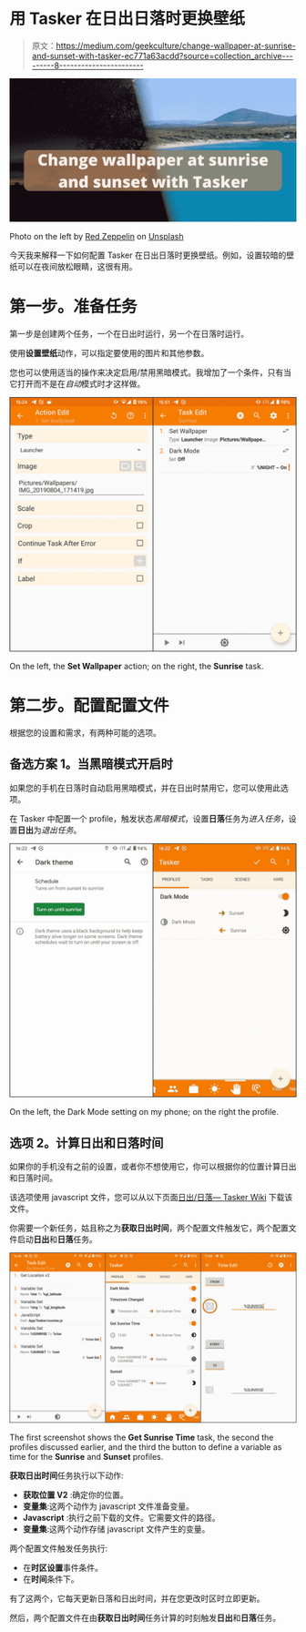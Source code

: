 # 用 Tasker 在日出日落时更换壁纸

> 原文：<https://medium.com/geekculture/change-wallpaper-at-sunrise-and-sunset-with-tasker-ec771a63acdd?source=collection_archive---------8----------------------->

![](img/f91f0c8dfbdf5d4fe4b21a73bc1660b7.png)

Photo on the left by [Red Zeppelin](https://unsplash.com/@redzeppelin?utm_source=unsplash&utm_medium=referral&utm_content=creditCopyText) on [Unsplash](https://unsplash.com/s/photos/night-wallpaper?utm_source=unsplash&utm_medium=referral&utm_content=creditCopyText)

今天我来解释一下如何配置 Tasker 在日出日落时更换壁纸。例如，设置较暗的壁纸可以在夜间放松眼睛，这很有用。

# 第一步。准备任务

第一步是创建两个任务，一个在日出时运行，另一个在日落时运行。

使用**设置壁纸**动作，可以指定要使用的图片和其他参数。

您也可以使用适当的操作来决定启用/禁用黑暗模式。我增加了一个条件，只有当它打开而不是在*自动*模式时才这样做。

![](img/3fd4af509fabe05539ae7f0f7ac517bb.png)

On the left, the **Set Wallpaper** action; on the right, the **Sunrise** task.

# 第二步。配置配置文件

根据您的设置和需求，有两种可能的选项。

## 备选方案 1。当黑暗模式开启时

如果您的手机在日落时自动启用黑暗模式，并在日出时禁用它，您可以使用此选项。

在 Tasker 中配置一个 profile，触发状态*黑暗模式*，设置**日落**任务为*进入任务*，设置**日出**为*退出任务*。

![](img/96f8a88d3d91b1533a504e0b099cb7fa.png)

On the left, the Dark Mode setting on my phone; on the right the profile.

## 选项 2。计算日出和日落时间

如果你的手机没有之前的设置，或者你不想使用它，你可以根据你的位置计算日出和日落时间。

该选项使用 javascript 文件，您可以从以下页面[日出/日落— Tasker Wiki](http://tasker.wikidot.com/sunrisesunset) 下载该文件。

你需要一个新任务，姑且称之为**获取日出时间**，两个配置文件触发它，两个配置文件启动**日出**和**日落**任务。

![](img/b0bcad4fd11ae12c392027048aa14779.png)

The first screenshot shows the **Get Sunrise Time** task, the second the profiles discussed earlier, and the third the button to define a variable as time for the **Sunrise** and **Sunset** profiles.

**获取日出时间**任务执行以下动作:

*   **获取位置 V2** :确定你的位置。
*   **变量集**:这两个动作为 javascript 文件准备变量。
*   **Javascript** :执行之前下载的文件。它需要文件的路径。
*   **变量集**:这两个动作存储 javascript 文件产生的变量。

两个配置文件触发任务执行:

*   在**时区设置**事件条件。
*   在**时间**条件下。

有了这两个，它每天更新日落和日出时间，并在您更改时区时立即更新。

然后，两个配置文件在由**获取日出时间**任务计算的时刻触发**日出**和**日落**任务。